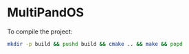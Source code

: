 # MultiPandOS

To compile the project:
```bash
mkdir -p build && pushd build && cmake .. && make && popd
```
